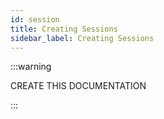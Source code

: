 ```yaml
--- 
id: session
title: Creating Sessions
sidebar_label: Creating Sessions
--- 
```


:::warning

CREATE THIS DOCUMENTATION

:::